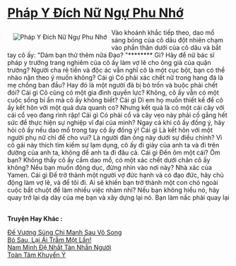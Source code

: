 <a href="https://truyentiki.com/phap-y-dich-nu-ngu-phu-nho.30787/" title="Pháp Y Đích Nữ Ngự Phu Nhớ"><h1>Pháp Y Đích Nữ Ngự Phu Nhớ</h1></a><div style="display:table"><img align="right" style="float: left; padding: 10px;" src="https://truyentiki.com/a/img/str/src/30787.jpg" alt="Pháp Y Đích Nữ Ngự Phu Nhớ">Vào khoảnh khắc tiếp theo, dao mổ sáng bóng của cô dâu đột nhiên chạm vào phần thân dưới của cô dâu và bắt tay cô ấy: "Dám bạn thử thêm nữa Đạo? "******** Gì? Hãy để nữ bác sĩ pháp y trưởng trang nghiêm của cô ấy làm vợ lẽ cho ông già của quận trưởng? Người cha rẻ tiền và độc ác vẫn nghĩ cô là một cục bột, bạn có thể nhào nặn theo ý muốn không? Cái gì Có phải xác chết nữ trong hang đá là mẹ chồng ban đầu? Hay đó là một người đã bị bỏ trốn và buộc phải chết đói? Cái gì Cô cũng có một gia đình quyền lực? Không, cô ấy vẫn có một cuộc sống bí ẩn mà cô ấy không biết? Cái gì Dì em họ muốn thiết kế để cô ấy kết hôn với một quả dưa quanh co? Nhưng kết quả là có một cái cây với cái cổ vẹo đang rình rập! Cái gì Có phải cổ và cây vẹo này phải cố gắng hết sức để thực hiện sự nghiệp vĩ đại của mình? Ngay cả khi cô ấy đồng ý, hãy hỏi cô ấy nếu dao mổ trong tay cô ấy đồng ý! Cái gì Là kết hôn với một người phụ nữ chỉ để cho vui? Là người đàn ông này dưới sự điều chỉnh? Vì cô gái này thích tìm kiếm sự lạm dụng, cô ấy đi giày của anh ta và đi trên đường của anh ta, không để anh ta đi đâu cả. Cái gì Đến ôm một cái? Ôm bạn? Không thấy cô ấy cầm dao mổ, có một xác chết dưới chân cô ấy không? Nếu bạn muốn động dục, đừng nhìn vào nơi này? Nhà xác của Yamen. Cái gì Để trở thành một người vợ đức hạnh và có đạo đức, hãy chủ động làm vợ lẽ, và để tôi đi. Ai sẽ khiến bạn trở thành một con chó ngoài cuộc bắt chuột để làm nhiều việc nhảm nhí? Nếu bạn không hiểu nó, hãy quay trở lại dạ dày của mẹ bạn và xây dựng lại nó. Bạn làm nấc phải quay lại</div><p><br><b>Truyện Hay Khác :</b></p><a href="https://truyentiki.com/de-vuong-sung-chi-manh-sau-vo-song.30786/" alt="Đế Vương Sủng Chi Manh Sau Vô Song">Đế Vương Sủng Chi Manh Sau Vô Song</a><br/><a href="https://github.com/nownovels/truyenhay/tree/master/truyenhay/30381/README.md" alt="Bỏ Sau, Lại Ái Trẫm Một Lần!">Bỏ Sau, Lại Ái Trẫm Một Lần!</a><br/><a href="https://github.com/nownovels/top500/tree/master/truyenhay/33911/" alt="Nam Minh Đệ Nhất Tàn Nhẫn Người">Nam Minh Đệ Nhất Tàn Nhẫn Người</a><br/><a href="https://github.com/nownovels/truyenhay/tree/master/truyenhay/30747/README.md" alt="Toàn Tâm Khuyển Ý">Toàn Tâm Khuyển Ý</a><br/>